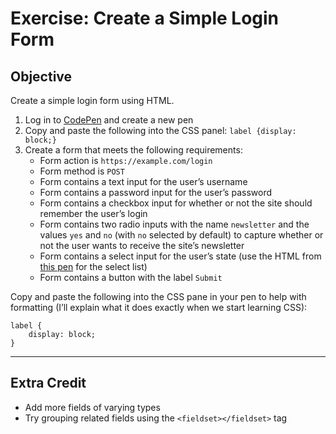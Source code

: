 # Exercise: Create a Simple Login Form

## Objective

Create a simple login form using HTML.

1. Log in to [CodePen](http://codepen.io) and create a new pen
1. Copy and paste the following into the CSS panel: `label {display: block;}`
1. Create a form that meets the following requirements:
    - Form action is `https://example.com/login`
    - Form method is `POST`
    - Form contains a text input for the user’s username
    - Form contains a password input for the user’s password
    - Form contains a checkbox input for whether or not the site should remember the user’s login
    - Form contains two radio inputs with the name `newsletter` and the values `yes` and `no` (with `no` selected by default) to capture whether or not the user wants to receive the site’s newsletter
    - Form contains a select input for the user’s state (use the HTML from [this pen](http://codepen.io/segdeha/pen/gMpqdY?editors=1000) for the select list)
    - Form contains a button with the label `Submit`

Copy and paste the following into the CSS pane in your pen to help with formatting (I’ll explain what it does exactly when we start learning CSS):

    label {
        display: block;
    }

------

## Extra Credit

- Add more fields of varying types
- Try grouping related fields using the `<fieldset></fieldset>` tag

